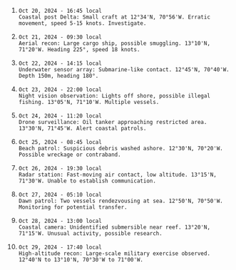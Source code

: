 1. ```
   Oct 20, 2024 - 16:45 local
   Coastal post Delta: Small craft at 12°34'N, 70°56'W. Erratic movement, speed 5-15 knots. Investigate.
   ```

2. ```
   Oct 21, 2024 - 09:30 local
   Aerial recon: Large cargo ship, possible smuggling. 13°10'N, 71°20'W. Heading 225°, speed 18 knots.
   ```

3. ```
   Oct 22, 2024 - 14:15 local
   Underwater sensor array: Submarine-like contact. 12°45'N, 70°40'W. Depth 150m, heading 180°.
   ```

4. ```
   Oct 23, 2024 - 22:00 local
   Night vision observation: Lights off shore, possible illegal fishing. 13°05'N, 71°10'W. Multiple vessels.
   ```

5. ```
   Oct 24, 2024 - 11:20 local
   Drone surveillance: Oil tanker approaching restricted area. 13°30'N, 71°45'W. Alert coastal patrols.
   ```

6. ```
   Oct 25, 2024 - 08:45 local
   Beach patrol: Suspicious debris washed ashore. 12°30'N, 70°20'W. Possible wreckage or contraband.
   ```

7. ```
   Oct 26, 2024 - 19:30 local
   Radar station: Fast-moving air contact, low altitude. 13°15'N, 71°30'W. Unable to establish communication.
   ```

8. ```
   Oct 27, 2024 - 05:10 local
   Dawn patrol: Two vessels rendezvousing at sea. 12°50'N, 70°50'W. Monitoring for potential transfer.
   ```

9. ```
   Oct 28, 2024 - 13:00 local
   Coastal camera: Unidentified submersible near reef. 13°20'N, 71°15'W. Unusual activity, possible research.
   ```

10. ```
    Oct 29, 2024 - 17:40 local
    High-altitude recon: Large-scale military exercise observed. 12°40'N to 13°10'N, 70°30'W to 71°00'W.
    ```